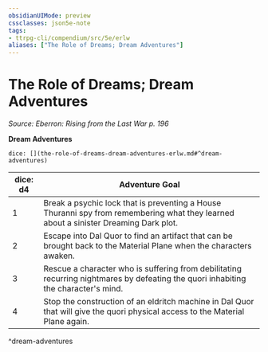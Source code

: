 ```yaml
---
obsidianUIMode: preview
cssclasses: json5e-note
tags:
- ttrpg-cli/compendium/src/5e/erlw
aliases: ["The Role of Dreams; Dream Adventures"]
---
```

# The Role of Dreams; Dream Adventures
*Source: Eberron: Rising from the Last War p. 196* 

**Dream Adventures**

`dice: [](the-role-of-dreams-dream-adventures-erlw.md#^dream-adventures)`

| dice: d4 | Adventure Goal |
|----------|----------------|
| 1 | Break a psychic lock that is preventing a House Thuranni spy from remembering what they learned about a sinister Dreaming Dark plot. |
| 2 | Escape into Dal Quor to find an artifact that can be brought back to the Material Plane when the characters awaken. |
| 3 | Rescue a character who is suffering from debilitating recurring nightmares by defeating the quori inhabiting the character's mind. |
| 4 | Stop the construction of an eldritch machine in Dal Quor that will give the quori physical access to the Material Plane again. |
^dream-adventures